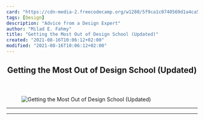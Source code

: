 ```yaml
---
card: "https://cdn-media-2.freecodecamp.org/w1280/5f9ca1c0740569d1a4ca5070.jpg"
tags: [Design]
description: "Advice from a Design Expert"
author: "Milad E. Fahmy"
title: "Getting the Most Out of Design School (Updated)"
created: "2021-08-16T10:06:12+02:00"
modified: "2021-08-16T10:06:12+02:00"
---
```

<div class="site-wrapper">
<main id="site-main" class="site-main outer">
<div class="inner">
<article class="post-full post tag-design tag-learning tag-graphic-design tag-web-development ">
<header class="post-full-header">
<h1 class="post-full-title">Getting the Most Out of Design School (Updated)</h1>
</header>
<figure class="post-full-image">
<picture>
<source media="(max-width: 700px)" sizes="1px" srcset="data:image/gif;base64,R0lGODlhAQABAIAAAAAAAP///yH5BAEAAAAALAAAAAABAAEAAAIBRAA7 1w">
<source media="(min-width: 701px)" sizes="(max-width: 800px) 400px,
(max-width: 1170px) 700px,
1400px" srcset="https://cdn-media-2.freecodecamp.org/w1280/5f9ca1c0740569d1a4ca5070.jpg 300w,
https://cdn-media-2.freecodecamp.org/w1280/5f9ca1c0740569d1a4ca5070.jpg 600w,
https://cdn-media-2.freecodecamp.org/w1280/5f9ca1c0740569d1a4ca5070.jpg 1000w,
https://cdn-media-2.freecodecamp.org/w1280/5f9ca1c0740569d1a4ca5070.jpg 2000w">
<img onerror="this.style.display='none'" src="https://cdn-media-2.freecodecamp.org/w1280/5f9ca1c0740569d1a4ca5070.jpg" alt="Getting the Most Out of Design School (Updated)">
</picture>
</figure>
<section class="post-full-content">
<div class="post-content">
</div>
<hr>
<hr>
</section>
</article>
</div>
</main>
</div>
<!-- Google Tag Manager (noscript) -->
<!-- End Google Tag Manager (noscript) -->
